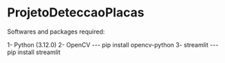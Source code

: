 # ProjetoDeteccaoPlacas

Softwares and packages required:

  1- Python (3.12.0)
  2- OpenCV  --- pip install opencv-python
  3- streamlit --- pip install streamlit
